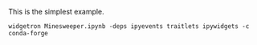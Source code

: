 This is the simplest example.
```
widgetron Minesweeper.ipynb -deps ipyevents traitlets ipywidgets -c conda-forge
```